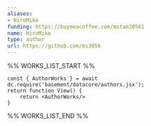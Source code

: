 ```yaml
---
aliases:
- HiroMike
funding: https://buymeacoffee.com/mstam30561
name: HiroMike
type: author
url: https://github.com/ms3056
---
```



%% WORKS_LIST_START %%

```datacorejsx
const { AuthorWorks } = await dc.require('basement/datacore/authors.jsx');
return function View() {
    return <AuthorWorks/>
}
```
%% WORKS_LIST_END %%